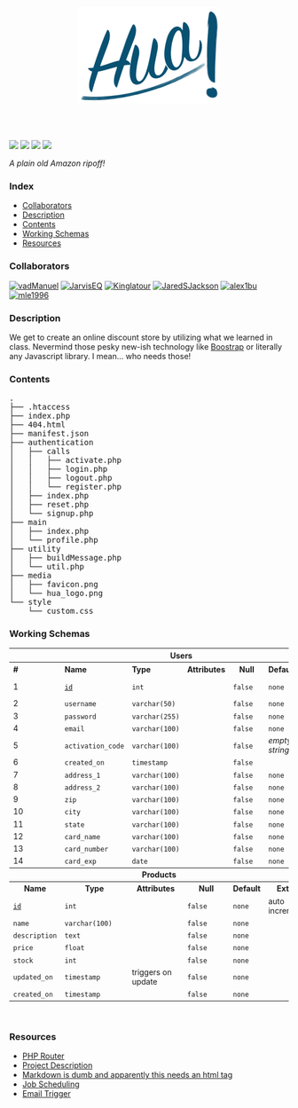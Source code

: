 <p align="center">
  <img src="media/hua_logo.png" alt="Hua!" width="256px" />
</p>
<br/><br/>

![](https://img.shields.io/static/v1?label=PHP&message=7.3.11&color=a6050d)
![](https://img.shields.io/static/v1?label=phpMyAdmin&message=5.0.1&color=orange)
![](https://img.shields.io/static/v1?label=Apache%20(Unix)&message=2.4.41&color=387f78)
![](https://img.shields.io/static/v1?label=MySQL&message=8.0.19&color=blue)

*A plain old Amazon ripoff!*

### Index
- [Collaborators](#collaborators)
- [Description](#description)
- [Contents](#contents)
- [Working Schemas](#working-schemas)
- [Resources](#resources) 

### Collaborators
<p>
  <a href="https://www.github.com/vadManuel"><img src="https://avatars2.githubusercontent.com/u/7086685?s=400&u=a654bb2b5e4749953357409ed095979211e2daa6&v=4" alt="vadManuel" width="50px" /></a>
  <a href="https://www.github.com/JarvisEQ"><img src="https://avatars0.githubusercontent.com/u/17726904?s=400&u=9acf9b67a85624cacf86f162e97f9ade3c82be34&v=4" alt="JarvisEQ" width="50px" /></a>
  <a href="https://www.github.com/Kinglatour"><img src="https://avatars0.githubusercontent.com/u/48734370?s=400&v=4" alt="Kinglatour" width="50px" /></a>
  <a href="https://www.github.com/JaredSJackson"><img src="https://avatars2.githubusercontent.com/u/47484643?s=400&u=f6f1b3c096c01a827fc478690ce07d384dbfa7d1&v=4" alt="JaredSJackson" width="50px" /></a>
  <a href="https://www.github.com/alex1bu"><img src="https://avatars1.githubusercontent.com/u/51127491?s=400&v=4" alt="alex1bu" width="50px" /></a>
  <a href="https://www.github.com/mle1996"><img src="https://avatars2.githubusercontent.com/u/46695586?s=400&u=9fd3d06936b70f91f5354150b34f89da866e9549&v=4" alt="mle1996" width="50px" /></a>
</p>

### Description
We get to create an online discount store by utilizing what we learned in class. Nevermind those pesky new-ish technology like [Boostrap](https://getbootstrap.com) or literally any Javascript library. I mean... who needs those! 

### Contents
<pre>
.
├── .htaccess
├── index.php
├── 404.html
├── manifest.json
├── authentication
│   ├── calls
│   │   ├── activate.php
│   │   ├── login.php
│   │   ├── logout.php
│   │   └── register.php
│   ├── index.php
│   ├── reset.php
│   └── signup.php
├── main
│   ├── index.php
│   └── profile.php
├── utility
│   ├── buildMessage.php
│   └── util.php
├── media
│   ├── favicon.png
│   └── hua_logo.png
└── style
    └── custom.css
</pre>

### Working Schemas
<!-- All this just so I could underline the primary key -->
<table>
<tr>
  <th colspan="7">Users</th>
</tr>
<tr>
  <th align="left">#</th>
  <th align="left">Name</th>
  <th align="left">Type</th>
  <th>Attributes</th>
  <th>Null</th>
  <th align="left">Default</th>
  <th align="left">Extra</th>
</tr>
<tr>
  <td>1</td>
  <td><ins><code>id</code></ins></td>
  <td><code>int</code></td>
  <td></td>
  <td><code>false</code></td>
  <td><code>none</code></td>
  <td>auto increment</td>
</tr>
<tr>
  <td>2</td>
  <td><code>username</code></td>
  <td><code>varchar(50)</code></td>
  <td></td>
  <td><code>false</code></td>
  <td><code>none</code></td>
  <td></td>
</tr>
<tr>
  <td>3</td>
  <td><code>password</code></td>
  <td><code>varchar(255)</code></td>
  <td></td>
  <td><code>false</code></td>
  <td><code>none</code></td>
  <td></td>
</tr>
<tr>
  <td>4</td>
  <td><code>email</code></td>
  <td><code>varchar(100)</code></td>
  <td></td>
  <td><code>false</code></td>
  <td><code>none</code></td>
  <td></td>
</tr>
<tr>
  <td>5</td>
  <td><code>activation_code</code></td>
  <td><code>varchar(100)</code></td>
  <td></td>
  <td><code>false</code></td>
  <td><i>empty string</i></td>
  <td></td>
</tr>
<tr>
  <td>6</td>
  <td><code>created_on</code></td>
  <td><code>timestamp</code></td>
  <td></td>
  <td><code>false</code></td>
  <td></td>
  <td></td>
</tr>
<tr>
  <td>7</td>
  <td><code>address_1</code></td>
  <td><code>varchar(100)</code></td>
  <td></td>
  <td><code>false</code></td>
  <td><code>none</code></td>
  <td></td>
</tr>
<tr>
  <td>8</td>
  <td><code>address_2</code></td>
  <td><code>varchar(100)</code></td>
  <td></td>
  <td><code>false</code></td>
  <td><code>none</code></td>
  <td></td>
</tr>
<tr>
  <td>9</td>
  <td><code>zip</code></td>
  <td><code>varchar(100)</code></td>
  <td></td>
  <td><code>false</code></td>
  <td><code>none</code></td>
  <td></td>
</tr>
<tr>
  <td>10</td>
  <td><code>city</code></td>
  <td><code>varchar(100)</code></td>
  <td></td>
  <td><code>false</code></td>
  <td><code>none</code></td>
  <td></td>
</tr>
<tr>
  <td>11</td>
  <td><code>state</code></td>
  <td><code>varchar(100)</code></td>
  <td></td>
  <td><code>false</code></td>
  <td><code>none</code></td>
  <td></td>
</tr>
<tr>
  <td>12</td>
  <td><code>card_name</code></td>
  <td><code>varchar(100)</code></td>
  <td></td>
  <td><code>false</code></td>
  <td><code>none</code></td>
  <td></td>
</tr>
<tr>
  <td>13</td>
  <td><code>card_number</code></td>
  <td><code>varchar(100)</code></td>
  <td></td>
  <td><code>false</code></td>
  <td><code>none</code></td>
  <td></td>
</tr>
<tr>
  <td>14</td>
  <td><code>card_exp</code></td>
  <td><code>date</code></td>
  <td></td>
  <td><code>false</code></td>
  <td><code>none</code></td>
  <td></td>
</tr>
<tr>
  <th colspan="6">Products</th>
</tr>
<tr>
  <th>Name</th><th>Type</th><th>Attributes</th>
  <th>Null</th><th>Default</th><th>Extra</th>
</tr>
<tr>
  <td><ins><code>id</code></ins></td>
  <td><code>int</code></td>
  <td></td>
  <td><code>false</code></td>
  <td><code>none</code></td>
  <td>auto increment</td>
</tr>
<tr>
  <td><code>name</code></td>
  <td><code>varchar(100)</code></td>
  <td></td>
  <td><code>false</code></td>
  <td><code>none</code></td>
  <td></td>
</tr>
<tr>
  <td><code>description</code></td>
  <td><code>text</code></td>
  <td></td>
  <td><code>false</code></td>
  <td><code>none</code></td>
  <td></td>
</tr>
<tr>
  <td><code>price</code></td>
  <td><code>float</code></td>
  <td></td>
  <td><code>false</code></td>
  <td><code>none</code></td>
  <td></td>
</tr>
<tr>
  <td><code>stock</code></td>
  <td><code>int</code></td>
  <td></td>
  <td><code>false</code></td>
  <td><code>none</code></td>
  <td></td>
</tr>
<tr>
  <td><code>updated_on</code></td>
  <td><code>timestamp</code></td>
  <td>triggers on update</td>
  <td><code>false</code></td>
  <td><code>none</code></td>
  <td></td>
</tr>
<tr>
  <td><code>created_on</code></td>
  <td><code>timestamp</code></td>
  <td></td>
  <td><code>false</code></td>
  <td><code>none</code></td>
  <td></td>
</tr>
</table>

<br>

### Resources
- [PHP Router](https://www.taniarascia.com/the-simplest-php-router/)
- [Project Description](http://www.cs.ucf.edu/~kienhua/classes/COP4710/Projects/ProjDescription.pdf)
- [Markdown is dumb and apparently <ins>this</ins> needs an html tag](https://github.com/jch/html-pipeline/blob/master/lib/html/pipeline/sanitization_filter.rb)
- [Job Scheduling](https://stackoverflow.com/questions/6711366/how-can-i-trigger-events-in-a-future-time-in-php)
- [Email Trigger](https://stackoverflow.com/questions/10755469/send-e-mail-from-a-trigger)

